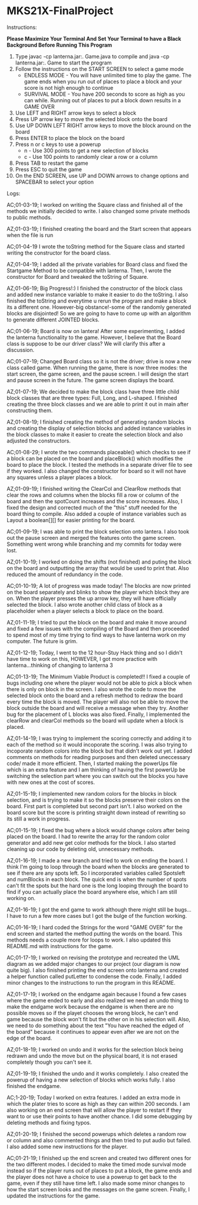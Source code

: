 # MKS21X-FinalProject

Instructions:

**Please Maximize Your Terminal And Set Your Terminal to have a Black Background Before Running This Program**

1) Type javac -cp lanterna.jar:. Game.java to compile and java -cp lanterna.jar:. Game to start the program
2) Follow the instructions on the START SCREEN to select a game mode
      - ENDLESS MODE - You will have unlimited time to play the game. The game ends when you run out of places to place a block and your score is not high enough to continue
      - SURVIVAL MODE - You have 200 seconds to score as high as you can while. Running out of places to put a block down results in a GAME OVER
3) Use LEFT and RIGHT arrow keys to select a block
4) Press UP arrow key to move the selected block onto the board
5) Use UP DOWN LEFT RIGHT arrow keys to move the block around on the board
6) Press ENTER to place the block on the board
7) Press n or c keys to use a powerup
      - n - Use 300 points to get a new selection of blocks
      - c - Use 100 points to randomly clear a row or a column
7) Press TAB to restart the game
8) Press ESC to quit the game
9) On the END SCREEN, use UP and DOWN arrows to change options and SPACEBAR to select your option

Logs:

AC;01-03-19;
I worked on writing the Square class and finished all of the methods we initially decided to write. I also changed some private methods to public methods.

AZ;01-03-19;
I finished creating the board and the Start screen that appears when the file is run

AC;01-04-19
I wrote the toString method for the Square class and started writing the constructor for the board class.

AZ;01-04-19;
I added all the private variables for Board class and fixed the Startgame Method to be compatible with lanterna. Then, I wrote the constructor for Board and tweaked the toString of Square.

AZ;01-06-19;
Big Progress!:) I finished the constructor of the block class and added new instance variable to make it easier to do the toString. I also finished the toString and everytime u rerun the program and make a block its a different one. However-big obstance!-some of the randomly generated blocks are disjointed! So we are going to have to come up with an algorithm to generate different JOINTED blocks.

AC;01-06-19;
Board is now on lantera! After some experimenting, I added the lanterna functionality to the game. However, I believe that the Board class is suppose to be our driver class? We will clarify this after a discussion.

AC;01-07-19;
Changed Board class so it is not the driver; drive is now a new class called game. When running the game, there is now three modes: the start screen, the game screen, and the pause screen. I will design the start and pause screen in the future. The game screen displays the board.

AZ;01-07-19;
We decided to make the block class have three little child block classes that are three types: Full, Long, and L-shaped. I finished creating the three block classes and we are able to print it out in main after constructing them.

AZ;01-08-19;
I finished creating the method of generating random blocks and creating the display of selection blocks and added instance variables in the block classes to make it easier to create the selection block and also adjusted the constructors.

AC;01-08-29;
I wrote the two commands placeable() which checks to see if a block can be placed on the board and placeBlock() which modifies the board to place the block. I tested the methods in a separate driver file to see if they worked. I also changed the constructor for board so it will not have any squares unless a player places a block.

AZ;01-09-19;
I finished writing the ClearCol and ClearRow methods that clear the rows and columns when the blocks fill a row or column of the board and then the spotCount increases and the score increases. Also, I fixed the design and corrected much of the "this" stuff needed for the board thing to compile. Also added a couple of instance variables such as Layout a boolean[][] for easier printing for the board.

AC;01-09-19;
I was able to print the block selection onto lantera. I also took out the pause screen and merged the features onto the game screen. Something went wrong while branching and my commits for today were lost.

AZ;01-10-19;
I worked on doing the shifts (not finished) and puting the block on the board and outputting the array that would be used to print that. Also reduced the amount of redundancy in the code.

AC;01-10-19;
A lot of progress was made today! The blocks are now printed on the board separately and blinks to show the player which block they are on. When the player presses the up arrow key, they will have officially selected the block. I also wrote another child class of block as a placeholder when a player selects a block to place on the board.

AZ;01-11-19;
I tried to put the block on the board and make it move around and fixed a few issues with the compiling of the Board and then proceeded to spend most of my time trying to find ways to have lanterna work on my computer. The future is grim.

AZ;01-12-19;
Today, I went to the 12 hour-Stuy Hack thing and so I didn't have time to work on this, HOWEVER, I got more practice with lanterna...thinking of changing to lanterna 3

AC;01-13-19;
The Minimum Viable Product is completed!! I fixed a couple of bugs including one where the player would not be able to pick a block when there is only on block in the screen. I also wrote the code to move the selected block onto the board and a refresh method to redraw the board every time the block is moved. The player will also not be able to move the block outside the board and will receive a message when they try. Another bug for the placement of L blocks was also fixed. Finally, I implemented the clearRow and clearCol methods so the board will update when a block is placed.

AZ;01-14-19;
I was trying to implement the scoring correctly and adding it to each of the method so it would incoporate the scoring. I was also trying to incoporate random colors into the block but that didn't work out yet. I added comments on methods for reading purposes and then deleted uneccessary code/ made it more efficient. Then, I started making the powerUps file which is an extra feature and I am thinking of having the first powerUp be switching the selection part where you can switch out the blocks you have with new ones at the cost of scores.

AZ;01-15-19;
I implemented new random colors for the blocks in block selection, and is trying to make it so the blocks preserve their colors on the board. First part is completed but second part isn't. I also worked on the board score but the score is printing straight down instead of rewriting so its still a work in progress.

AC;01-15-19;
I fixed the bug where a block would change colors after being placed on the board. I had to rewrite the array for the random color generator and add new get color methods for the block. I also started cleaning up our code by deleting old, unnecessary methods.

AZ;01-16-19;
I made a new branch and tried to work on ending the board. I think I'm going to loop through the board when the blocks are generated to see if there are any spots left. So I incorporated variables called Spotsleft and numBlocks in each block. The quick end is when the number of spots can't fit the spots but the hard one is the long looping through the board to find if you can actually place the board anywhere else, which I am still working on.

AZ;01-16-19;
I got the end game to work although there might still be bugs... I have to run a few more cases but I got the bulge of the function working.

AC;01-16-19;
I hard coded the Strings for the word "GAME OVER" for the end screen and started the method putting the words on the board. This methods needs a couple more for loops to work. I also updated this README.md with instructions for the game.

AC;01-17-19;
I worked on revising the prototype and recreated the UML diagram as we added major changes to our project (our diagram is now quite big). I also finished printing the end screen onto lanterna and created a helper function called putLetter to condense the code. Finally, I added minor changes to the instructions to run the program in this README.

AZ;01-17-19;
I worked on the endgame again because I found a few cases where the game ended to early and also realized we need an undo thing to make the endgame work because the endgame is when there are no possible moves so if the playet chooses the wrong block, he can't end game because the block won't fit but the other on in his selection will. Also, we need to do something about the text "You have reached the edged of the board" because it continues to appear even after we are not on the edge of the board.

AZ;01-18-19;
I worked on undo and it works for the selection block being redrawn and undo the move but on the physical board, it is not erased completely though you can't see it.

AZ;01-19-19;
I finished the undo and it works completely. I also created the powerup of having a new selection of blocks which works fully. I also finished the endgame.

AC;1-20-19;
Today I worked on extra features. I added an extra mode in which the plater tries to score as high as they can within 200 seconds. I am also working on an end screen that will allow the player to restart if they want to or use their points to have another chance. I did some debugging by deleting methods and fixing typos.

AZ;01-20-19;
I finished the second powerups which deletes a random row or column and also commented things and then tried to put audio but failed. I also added some new instructions for the player.

AC;01-21-19;
I finished up the end screen and created two different ones for the two different modes. I decided to make the timed mode survival mode instead so if the player runs out of places to put a block, the game ends and the player does not have a choice to use a powerup to get back to the game, even if they still have time left. I also made some minor changes to how the start screen looks and the messages on the game screen. Finally, I updated the instructions for the game.
